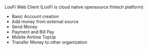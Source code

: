 LooFi Web Client (LooFi is cloud native opensource fintech platform)

- Basic Account creation
- Add money from external source
- Send Money
- Payment and Bill Pay
- Mobile Airtime TopUp
- Transfer Money to other organization

